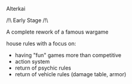 Alterkai


/!\ Early Stage /!\

A complete rework of a famous wargame

house rules with a focus on:

- having "fun" games more than competitive
- action system
- return of psychic rules
- return of vehicle rules (damage table, armor)